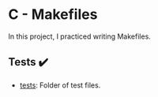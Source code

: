 # C - Makefiles

In this project, I practiced writing Makefiles.

## Tests :heavy_check_mark:

- [tests](./tests): Folder of test files.
